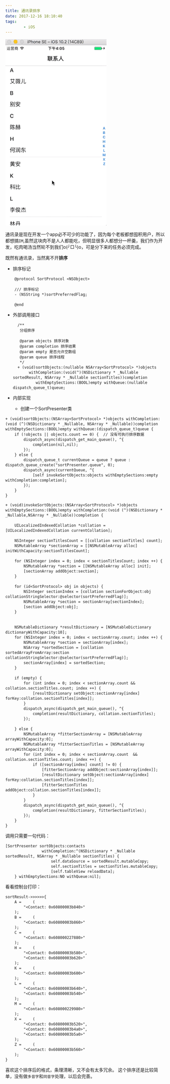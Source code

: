 ```yaml
---
title: 通讯录排序
date: 2017-12-16 18:10:40
tags:
		- iOS
---
```



![2017-02-07 16_33_47.gif](通讯录排序/2925367-21195c5544ca71f3.gif)

通讯录是现在开发一个app必不可少的功能了，因为每个老板都想囤积用户，所以都想搞`IM`,虽然这块肉不是人人都能吃，但明显很多人都想分一杯羹，我们作为开发，吃肉喝汤当然轮不到我们o(╯□╰)o，可是分下来的任务必须完成。

既然有通讯录，当然离不开**排序**

<!-- more -->

* 排序标记
```
    @protocol SortProtocol <NSObject>

    /// 排序标记
    - (NSString *)sortPreferredFlag;

    @end
```
* 外部调用接口

		/**
		 分组排序
		
		 @param objects 排序对象
		 @param completion 排序结果
		 @param empty 是否允许空数组
		 @param queue 排序线程
		 */
		+ (void)sortObjects:(nullable NSArray<SortProtocol> *)objects
		     withCompletion:(void(^)(NSDictionary * _Nullable sortedResult, NSArray * _Nullable sectionTitles))completion
		        withEmptySections:(BOOL)empty withQueue:(nullable dispatch_queue_t)queue;
		        

* 内部实现
	* 创建一个SortPresenter类
	
	
```
+ (void)sortObjects:(NSArray<SortProtocol> *)objects withCompletion:(void (^)(NSDictionary * _Nullable, NSArray * _Nullable))completion withEmptySections:(BOOL)empty withQueue:(dispatch_queue_t)queue {
    if (!objects || objects.count == 0) {  // 没有可执行排序数据
        dispatch_async(dispatch_get_main_queue(), ^{
            completion(nil,nil);
        });
    } else {
        dispatch_queue_t currentQueue = queue ? queue : dispatch_queue_create("sortPresenter.queue", 0);
        dispatch_async(currentQueue, ^{
            [self invokeSortObjects:objects withEmptySections:empty withCompletion:completion];
        });
    }
}
```
```
+ (void)invokeSortObjects:(NSArray<SortProtocol> *)objects withEmptySections:(BOOL)empty withCompletion:(void (^)(NSDictionary * _Nullable,NSArray * _Nullable))completion {
    
    UILocalizedIndexedCollation *collation = [UILocalizedIndexedCollation currentCollation];
    
    NSInteger sectionTitlesCount = [[collation sectionTitles] count];
    NSMutableArray *sectionArray = [[NSMutableArray alloc] initWithCapacity:sectionTitlesCount];
    
    for (NSInteger index = 0; index < sectionTitlesCount; index ++) {
        NSMutableArray *section = [[NSMutableArray alloc] init];
        [sectionArray addObject:section];
    }
    
    for (id<SortProtocol> obj in objects) {
        NSInteger sectionIndex = [collation sectionForObject:obj collationStringSelector:@selector(sortPreferredFlag)];
        NSMutableArray *section = sectionArray[sectionIndex];
        [section addObject:obj];
    }
    
    
    NSMutableDictionary *resultDictionary = [NSMutableDictionary dictionaryWithCapacity:10];
    for (NSInteger index = 0; index < sectionArray.count; index ++) {
        NSMutableArray *section = sectionArray[index];
        NSArray *sortedSection = [collation sortedArrayFromArray:section collationStringSelector:@selector(sortPreferredFlag)];
        sectionArray[index] = sortedSection;
    }

    if (empty) {
        for (int index = 0; index < sectionArray.count && collation.sectionTitles.count; index ++) {
            [resultDictionary setObject:sectionArray[index] forKey:collation.sectionTitles[index]];
        }
        dispatch_async(dispatch_get_main_queue(), ^{
            completion(resultDictionary, collation.sectionTitles);
        });
        
    } else {
        NSMutableArray *fitterSectionArray = [NSMutableArray arrayWithCapacity:0];
        NSMutableArray *fitterSectionTitles = [NSMutableArray arrayWithCapacity:0];
        for (int index = 0; index < sectionArray.count  && collation.sectionTitles.count; index ++) {
            if ([sectionArray[index] count] != 0) {
                [fitterSectionArray addObject:sectionArray[index]];
                [resultDictionary setObject:sectionArray[index] forKey:collation.sectionTitles[index]];
                [fitterSectionTitles addObject:collation.sectionTitles[index]];
            }
        }
        dispatch_async(dispatch_get_main_queue(), ^{
            completion(resultDictionary, fitterSectionTitles);
        });
    }    
}
```

调用只需要一句代码：
```
[SortPresenter sortObjects:contacts
                withCompletion:^(NSDictionary * _Nullable sortedResult, NSArray * _Nullable sectionTitles) {
                    self.dataSource = sortedResult.mutableCopy;
                    self.sectionTitles = sectionTitles.mutableCopy;
                    [self.tableView reloadData];    
    } withEmptySections:NO withQueue:nil];
```
    


看看控制台打印：
```
sortResult->>>>>>{
    A =     (
        "<Contact: 0x60800003b840>"
    );
    B =     (
        "<Contact: 0x60800003b860>"
    );
    C =     (
        "<Contact: 0x608000227880>"
    );
    H =     (
        "<Contact: 0x60800003b580>",
        "<Contact: 0x60800003b620>"
    );
    K =     (
        "<Contact: 0x60800003b600>"
    );
    L =     (
        "<Contact: 0x60800003b640>",
        "<Contact: 0x60800003b540>"
    );
    M =     (
        "<Contact: 0x608000229980>"
    );
    X =     (
        "<Contact: 0x60800003b520>",
        "<Contact: 0x60800003b4a0>",
        "<Contact: 0x60800003b5a0>"
    );
    Z =     (
        "<Contact: 0x60800003b560>"
    );
}
```

喜欢这个排序后的格式，条理清晰，又不会有太多冗余。
这个排序还是比较简单，没有做`多音字`和`同音字`处理，以后会完善。


